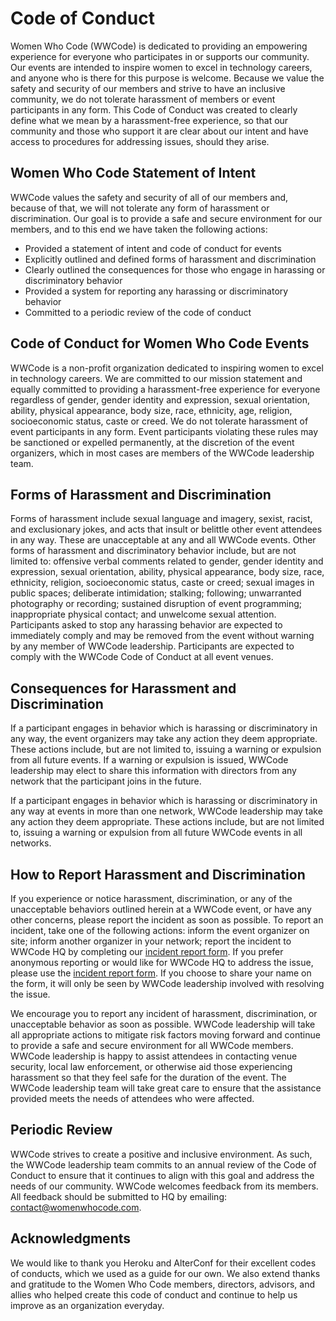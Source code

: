 # Code of Conduct

Women Who Code (WWCode) is dedicated to providing an empowering experience for everyone who participates in or supports our community. Our events are intended to inspire women to excel in technology careers, and anyone who is there for this purpose is welcome. Because we value the safety and security of our members and strive to have an inclusive community, we do not tolerate harassment of members or event participants in any form. This Code of Conduct was created to clearly define what we mean by a harassment-free experience, so that our community and those who support it are clear about our intent and have access to procedures for addressing issues, should they arise.

## Women Who Code Statement of Intent

WWCode values the safety and security of all of our members and, because of that, we will not tolerate any form of harassment or discrimination. Our goal is to provide a safe and secure environment for our members, and to this end we have taken the following actions:

- Provided a statement of intent and code of conduct for events
- Explicitly outlined and defined forms of harassment and discrimination
- Clearly outlined the consequences for those who engage in harassing or discriminatory behavior
- Provided a system for reporting any harassing or discriminatory behavior
- Committed to a periodic review of the code of conduct

## Code of Conduct for Women Who Code Events

WWCode is a non-profit organization dedicated to inspiring women to excel in technology careers. We are committed to our mission statement and equally committed to providing a harassment-free experience for everyone regardless of gender, gender identity and expression, sexual orientation, ability, physical appearance, body size, race, ethnicity, age, religion, socioeconomic status, caste or creed. We do not tolerate harassment of event participants in any form. Event participants violating these rules may be sanctioned or expelled permanently, at the discretion of the event organizers, which in most cases are members of the WWCode leadership team.

## Forms of Harassment and Discrimination

Forms of harassment include sexual language and imagery, sexist, racist, and exclusionary jokes, and acts that insult or belittle other event attendees in any way. These are unacceptable at any and all WWCode events. Other forms of harassment and discriminatory behavior include, but are not limited to: offensive verbal comments related to gender, gender identity and expression, sexual orientation, ability, physical appearance, body size, race, ethnicity, religion, socioeconomic status, caste or creed; sexual images in public spaces; deliberate intimidation; stalking; following; unwarranted photography or recording; sustained disruption of event programming; inappropriate physical contact; and unwelcome sexual attention. Participants asked to stop any harassing behavior are expected to immediately comply and may be removed from the event without warning by any member of WWCode leadership. Participants are expected to comply with the WWCode Code of Conduct at all event venues.

## Consequences for Harassment and Discrimination

If a participant engages in behavior which is harassing or discriminatory in any way, the event organizers may take any action they deem appropriate. These actions include, but are not limited to, issuing a warning or expulsion from all future events. If a warning or expulsion is issued, WWCode leadership may elect to share this information with directors from any network that the participant joins in the future.

If a participant engages in behavior which is harassing or discriminatory in any way at events in more than one network, WWCode leadership may take any action they deem appropriate. These actions include, but are not limited to, issuing a warning or expulsion from all future WWCode events in all networks.

## How to Report Harassment and Discrimination

If you experience or notice harassment, discrimination, or any of the unacceptable behaviors outlined herein at a WWCode event, or have any other concerns, please report the incident as soon as possible. To report an incident, take one of the following actions: inform the event organizer on site; inform another organizer in your network; report the incident to WWCode HQ by completing our [incident report form](https://docs.google.com/forms/d/e/1FAIpQLScmJq0Evb0aDbx4flmmZT1xX0GCXj_F--5asjfH7XvkrLo4xA/viewform). If you prefer anonymous reporting or would like for WWCode HQ to address the issue, please use the [incident report form](https://docs.google.com/forms/d/e/1FAIpQLScmJq0Evb0aDbx4flmmZT1xX0GCXj_F--5asjfH7XvkrLo4xA/viewform). If you choose to share your name on the form, it will only be seen by WWCode leadership involved with resolving the issue.

We encourage you to report any incident of harassment, discrimination, or unacceptable behavior as soon as possible. WWCode leadership will take all appropriate actions to mitigate risk factors moving forward and continue to provide a safe and secure environment for all WWCode members. WWCode leadership is happy to assist attendees in contacting venue security, local law enforcement, or otherwise aid those experiencing harassment so that they feel safe for the duration of the event. The WWCode leadership team will take great care to ensure that the assistance provided meets the needs of attendees who were affected.

## Periodic Review

WWCode strives to create a positive and inclusive environment. As such, the WWCode leadership team commits to an annual review of the Code of Conduct to ensure that it continues to align with this goal and address the needs of our community. WWCode welcomes feedback from its members. All feedback should be submitted to HQ by emailing: [contact@womenwhocode.com](mailto:contact@womenwhocode.com).

## Acknowledgments

We would like to thank you Heroku and AlterConf for their excellent codes of conducts, which we used as a guide for our own. We also extend thanks and gratitude to the Women Who Code members, directors, advisors, and allies who helped create this code of conduct and continue to help us improve as an organization everyday.
